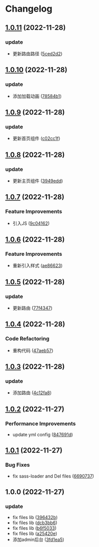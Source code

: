# Changelog

## [1.0.11](https://github.com/School-of-Website-Engineering/Rosy-DR-Code-Ling/compare/v1.0.10...v1.0.11) (2022-11-28)


### update

* 更新路由路径 ([5ced2d2](https://github.com/School-of-Website-Engineering/Rosy-DR-Code-Ling/commit/5ced2d2c74ec3cb57c212ff506cae4218e71b6d6))

## [1.0.10](https://github.com/School-of-Website-Engineering/Rosy-DR-Code-Ling/compare/v1.0.9...v1.0.10) (2022-11-28)


### update

* 添加加载动画 ([78584b1](https://github.com/School-of-Website-Engineering/Rosy-DR-Code-Ling/commit/78584b1f65cb45071a6f390224e34b6c0f51ffb5))

## [1.0.9](https://github.com/School-of-Website-Engineering/Rosy-DR-Code-Ling/compare/v1.0.8...v1.0.9) (2022-11-28)


### update

* 更新首页组件 ([c02cc1f](https://github.com/School-of-Website-Engineering/Rosy-DR-Code-Ling/commit/c02cc1ff7066c9bb11d9ffddc954a0442a718f60))

## [1.0.8](https://github.com/School-of-Website-Engineering/Rosy-DR-Code-Ling/compare/v1.0.7...v1.0.8) (2022-11-28)


### update

* 更新主页组件 ([3949edd](https://github.com/School-of-Website-Engineering/Rosy-DR-Code-Ling/commit/3949eddb632c4f305dc4feddf6dc906657c70273))

## [1.0.7](https://github.com/School-of-Website-Engineering/Rosy-DR-Code-Ling/compare/v1.0.6...v1.0.7) (2022-11-28)


### Feature Improvements

* 引入JS ([9c04162](https://github.com/School-of-Website-Engineering/Rosy-DR-Code-Ling/commit/9c041627dfb851b765a507adf3f7c65c71ed6bed))

## [1.0.6](https://github.com/School-of-Website-Engineering/Rosy-DR-Code-Ling/compare/v1.0.5...v1.0.6) (2022-11-28)


### Feature Improvements

* 重新引入样式 ([ae86623](https://github.com/School-of-Website-Engineering/Rosy-DR-Code-Ling/commit/ae86623c7a7efd6a7818dd465c918551f289af03))

## [1.0.5](https://github.com/School-of-Website-Engineering/Rosy-DR-Code-Ling/compare/v1.0.4...v1.0.5) (2022-11-28)


### update

* 更新路由 ([77f4347](https://github.com/School-of-Website-Engineering/Rosy-DR-Code-Ling/commit/77f4347ee733b64a7eb34971ddc4558e6a1d678d))

## [1.0.4](https://github.com/School-of-Website-Engineering/Rosy-DR-Code-Ling/compare/v1.0.3...v1.0.4) (2022-11-28)


### Code Refactoring

* 重构代码 ([47aeb57](https://github.com/School-of-Website-Engineering/Rosy-DR-Code-Ling/commit/47aeb5799066c76ed87632bedd4ede0bf14b6540))

## [1.0.3](https://github.com/School-of-Website-Engineering/Rosy-DR-Code-Ling/compare/v1.0.2...v1.0.3) (2022-11-28)


### update

* 添加路由 ([4c12fa8](https://github.com/School-of-Website-Engineering/Rosy-DR-Code-Ling/commit/4c12fa860ea52d6a6d59cc07924c89e7fd3150ac))

## [1.0.2](https://github.com/School-of-Website-Engineering/Rosy-DR-Code-Ling/compare/v1.0.1...v1.0.2) (2022-11-27)


### Performance Improvements

* update yml config ([847691d](https://github.com/School-of-Website-Engineering/Rosy-DR-Code-Ling/commit/847691de6c976f8ce50e7e8800c4f3166f82ad09))

## [1.0.1](https://github.com/School-of-Website-Engineering/Rosy-DR-Code-Ling/compare/v1.0.0...v1.0.1) (2022-11-27)


### Bug Fixes

* fix sass-loader and Del files ([6690737](https://github.com/School-of-Website-Engineering/Rosy-DR-Code-Ling/commit/66907373605a2c47bab0e40f500a0d07346b7f54))

## 1.0.0 (2022-11-27)


### update

* fix files lib ([396432b](https://github.com/School-of-Website-Engineering/Rosy-DR-Code-Ling/commit/396432b2722c186a352acd490d116a2751b3e72a))
* fix files lib ([dcb3bb6](https://github.com/School-of-Website-Engineering/Rosy-DR-Code-Ling/commit/dcb3bb6db83fe07227b186b1da5eccd323978c57))
* fix files lib ([b6f5033](https://github.com/School-of-Website-Engineering/Rosy-DR-Code-Ling/commit/b6f5033342d095addb572c8a1f62c687a8c6e91a))
* fix files lib ([a25420e](https://github.com/School-of-Website-Engineering/Rosy-DR-Code-Ling/commit/a25420eb43295c54c6d7c7063df338e4cef64e3f))
* 添加admin后台 ([3fd1ea5](https://github.com/School-of-Website-Engineering/Rosy-DR-Code-Ling/commit/3fd1ea53badbb6433896caa6ff1289fbae11e7c5))
